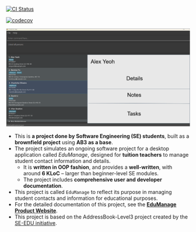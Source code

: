 [![CI Status](https://github.com/AY2425S1-CS2103T-W08-3/tp/workflows/Java%20CI/badge.svg)](https://github.com/AY2425S1-CS2103T-W08-3/tp/actions)

[![codecov](https://codecov.io/gh/AY2425S1-CS2103T-W08-3/tp/graph/badge.svg?token=TWRC8MNNF7)](https://codecov.io/gh/AY2425S1-CS2103T-W08-3/tp)

![Ui](docs/images/Ui.png)

* This is **a project done by Software Engineering (SE) students**, built as a **brownfield project** using **AB3 as a base**.<br>
* The project simulates an ongoing software project for a desktop application called _EduManage_, designed for **tuition teachers** to manage student contact information and details.
  * It is **written in OOP fashion**, and provides a **well-written**, with around **6 KLoC** &ndash; larger than beginner-level SE modules.
  * The project includes **comprehensive user and developer documentation**.
* This project is called `EduManage` to reflect its purpose in managing student contacts and information for educational purposes.
* For the detailed documentation of this project, see the **[EduManage Product Website](https://https://ay2425s1-cs2103t-w08-3.github.io/tp/)**.
* This project is based on the AddressBook-Level3 project created by the [SE-EDU initiative](https://se-education.org).
